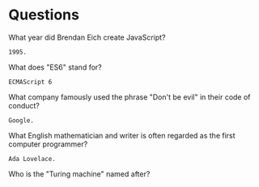 # Questions

What year did Brendan Eich create JavaScript?

```
1995.
```

What does "ES6" stand for?

```
ECMAScript 6
```

What company famously used the phrase "Don't be evil" in their code of conduct?

```
Google.
```

What English mathematician and writer is often regarded as the first computer programmer?

```
Ada Lovelace.
```

Who is the "Turing machine" named after?

```

```
